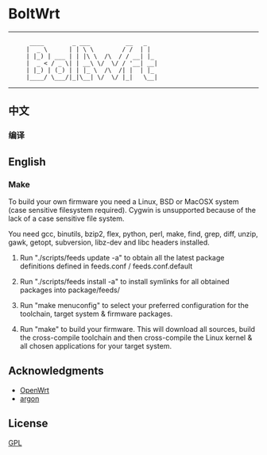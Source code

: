 # BoltWrt

 -----------------------------------------------------
          ____        _ ___          __   _   
         |  _ \      | | \ \        / /  | |  
         | |_) | ___ | | |\ \  /\  / / __| |_ 
         |  _ < / _ \| | __\ \/  \/ / '__| __|
         | |_) | (_) | | |_ \  /\  /| |  | |_ 
         |____/ \___/|_|\__| \/  \/ |_|   \__|
                                      
 -----------------------------------------------------

## 中文

### 编译

## English

### Make

To build your own firmware you need a Linux, BSD or MacOSX system (case
sensitive filesystem required). Cygwin is unsupported because of the lack
of a case sensitive file system.

You need gcc, binutils, bzip2, flex, python, perl, make, find, grep, diff,
unzip, gawk, getopt, subversion, libz-dev and libc headers installed.

1. Run "./scripts/feeds update -a" to obtain all the latest package definitions
defined in feeds.conf / feeds.conf.default

2. Run "./scripts/feeds install -a" to install symlinks for all obtained
packages into package/feeds/

3. Run "make menuconfig" to select your preferred configuration for the
toolchain, target system & firmware packages.

4. Run "make" to build your firmware. This will download all sources, build
the cross-compile toolchain and then cross-compile the Linux kernel & all
chosen applications for your target system.

## Acknowledgments

- [OpenWrt](https://github.com/openwrt/openwrt)
- [argon](https://github.com/jerrykuku/luci-theme-argon)

## License

[GPL](https://github.com/Morton-L/BoltWrt/blob/main/LICENSE)
